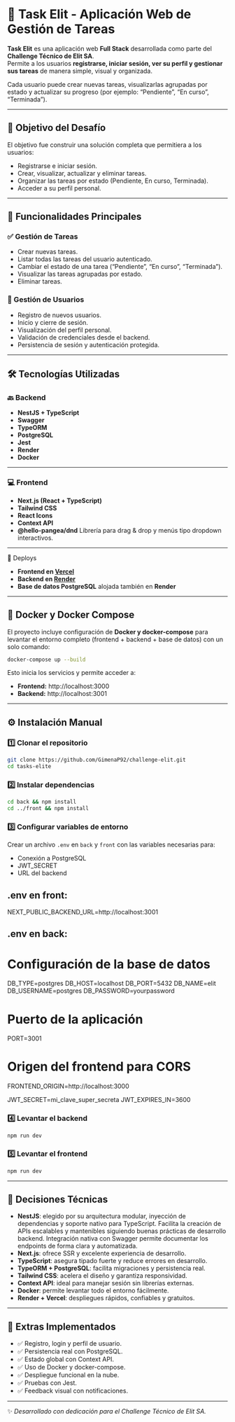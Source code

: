 # 📝 Task Elit - Aplicación Web de Gestión de Tareas

**Task Elit** es una aplicación web **Full Stack** desarrollada como parte del **Challenge Técnico de Elit SA**.  
Permite a los usuarios **registrarse, iniciar sesión, ver su perfil y gestionar sus tareas** de manera simple, visual y organizada.

Cada usuario puede crear nuevas tareas, visualizarlas agrupadas por estado y actualizar su progreso (por ejemplo: “Pendiente”, “En curso”, “Terminada”).  

---

## 🎯 Objetivo del Desafío

El objetivo fue construir una solución completa que permitiera a los usuarios:
- Registrarse e iniciar sesión.
- Crear, visualizar, actualizar y eliminar tareas.
- Organizar las tareas por estado (Pendiente, En curso, Terminada).
- Acceder a su perfil personal.
---

## 🧩 Funcionalidades Principales

### ✅ Gestión de Tareas
- Crear nuevas tareas.  
- Listar todas las tareas del usuario autenticado.  
- Cambiar el estado de una tarea (“Pendiente”, “En curso”, “Terminada”).  
- Visualizar las tareas agrupadas por estado.  
- Eliminar tareas.  

### 👤 Gestión de Usuarios
- Registro de nuevos usuarios.  
- Inicio y cierre de sesión.  
- Visualización del perfil personal.  
- Validación de credenciales desde el backend.  
- Persistencia de sesión y autenticación protegida.  

---

## 🛠 Tecnologías Utilizadas

### 🔙 Backend
- **NestJS + TypeScript**
- **Swagger**
- **TypeORM**
- **PostgreSQL**
- **Jest** 
- **Render** 
- **Docker**


---

### 💻 Frontend
- **Next.js (React + TypeScript)**
- **Tailwind CSS**
- **React Icons**
- **Context API** 
- **@hello-pangea/dnd** Librería para drag & drop y menús tipo dropdown interactivos.

---

 🚀 Deploys
- **Frontend en [Vercel](https://elit-front.vercel.app/)**  
- **Backend en [Render](https://tasks-elite.onrender.com/)**  
- **Base de datos PostgreSQL** alojada también en **Render**

---

## 🐳 Docker y Docker Compose

El proyecto incluye configuración de **Docker y docker-compose** para levantar el entorno completo (frontend + backend + base de datos) con un solo comando:

```bash
docker-compose up --build
```

Esto inicia los servicios y permite acceder a:
- **Frontend:** http://localhost:3000  
- **Backend:** http://localhost:3001  

---

## ⚙️ Instalación Manual

### 1️⃣ Clonar el repositorio
```bash
git clone https://github.com/GimenaP92/challenge-elit.git
cd tasks-elite
```

### 2️⃣ Instalar dependencias
```bash
cd back && npm install
cd ../front && npm install
```

### 3️⃣ Configurar variables de entorno
Crear un archivo `.env` en `back` y `front` con las variables necesarias para:
- Conexión a PostgreSQL  
- JWT_SECRET  
- URL del backend  

## .env en front:
NEXT_PUBLIC_BACKEND_URL=http://localhost:3001

## .env en back:
# Configuración de la base de datos
DB_TYPE=postgres
DB_HOST=localhost
DB_PORT=5432
DB_NAME=elit
DB_USERNAME=postgres
DB_PASSWORD=yourpassword

# Puerto de la aplicación
PORT=3001

# Origen del frontend para CORS
FRONTEND_ORIGIN=http://localhost:3000


JWT_SECRET=mi_clave_super_secreta
JWT_EXPIRES_IN=3600

### 4️⃣ Levantar el backend
```bash
npm run dev
```

### 5️⃣ Levantar el frontend
```bash
npm run dev
```

---

## 🧠 Decisiones Técnicas
- **NestJS**: elegido por su arquitectura modular, inyección de dependencias y soporte nativo para TypeScript.  Facilita la creación de APIs escalables y mantenibles siguiendo buenas prácticas de desarrollo backend. Integración nativa con Swagger permite documentar los endpoints de forma clara y automatizada.
- **Next.js**: ofrece SSR y excelente experiencia de desarrollo.  
- **TypeScript**: asegura tipado fuerte y reduce errores en desarrollo.  
- **TypeORM + PostgreSQL**: facilita migraciones y persistencia real.  
- **Tailwind CSS**: acelera el diseño y garantiza responsividad.  
- **Context API**: ideal para manejar sesión sin librerías externas.  
- **Docker**: permite levantar todo el entorno fácilmente.  
- **Render + Vercel**: despliegues rápidos, confiables y gratuitos.  

---

## 💬 Extras Implementados

- ✅ Registro, login y perfil de usuario.  
- ✅ Persistencia real con PostgreSQL.  
- ✅ Estado global con Context API.  
- ✅ Uso de Docker y docker-compose.  
- ✅ Despliegue funcional en la nube.  
- ✅ Pruebas con Jest.  
- ✅ Feedback visual con notificaciones.  

---

✨ *Desarrollado con dedicación para el Challenge Técnico de Elit SA.*

